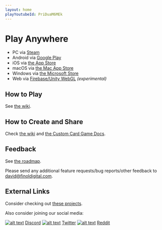 ```yaml
---
layout: home
playYoutubeId: PriDuaM6MEk
---
```


# Play Anywhere
- PC via [Steam](https://store.steampowered.com/app/1742850/Card_Game_Simulator/)
- Android via [Google Play](https://play.google.com/store/apps/details?id=com.finoldigital.cardgamesim)
- iOS via [the App Store](https://apps.apple.com/us/app/card-game-simulator/id1392877362?ls=1)
- macOS via [the Mac App Store](https://apps.apple.com/us/app/card-game-simulator/id1398206553?ls=1&mt=12)
- Windows via [the Microsoft Store](https://www.microsoft.com/en-us/p/card-game-simulator/9N96N5S4W3J0)
- Web via [Firebase/Unity WebGL](https://cgs.gg/) *(experimental)*

## How to Play

See [the wiki](https://github.com/finol-digital/Card-Game-Simulator/wiki).

## How to Create and Share

Check [the wiki](https://github.com/finol-digital/Card-Game-Simulator/wiki/Crash-Course-into-Game-Development-with-CGS) and [the Custom Card Game Docs](custom.html).

## Feedback

See [the roadmap](roadmap.html). 

Please send any additional feature requests/bug reports/other feedback to <david@finoldigital.com>.

## External Links

Consider checking out [these projects](external.html).

Also consider joining our social media:

[![alt text][1.1]][1] [Discord](http://discord.cardgamesimulator.com) 
[![alt text][2.1]][2] [Twitter](http://twitter.cardgamesimulator.com) 
[![alt text][3.1]][3] [Reddit](http://reddit.cardgamesimulator.com) 

[1.1]: https://i.imgur.com/oea5DvA.png (discord icon with padding)
[2.1]: https://i.imgur.com/tXSoThF.png (twitter icon with padding)
[3.1]: https://i.imgur.com/RyNV7tK.png (reddit icon with padding)

[1]: http://discord.cardgamesimulator.com
[2]: http://twitter.cardgamesimulator.com
[3]: http://reddit.cardgamesimulator.com
